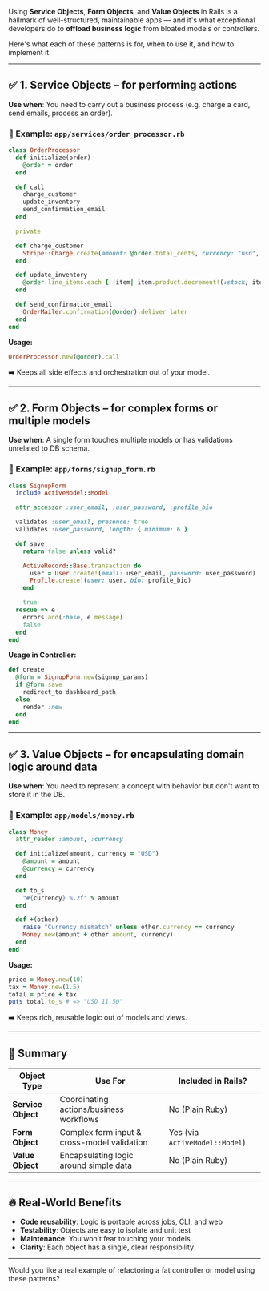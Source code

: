 Using **Service Objects**, **Form Objects**, and **Value Objects** in Rails is a hallmark of well-structured, maintainable apps — and it's what exceptional developers do to **offload business logic** from bloated models or controllers.

Here's what each of these patterns is for, when to use it, and how to implement it.

---

## ✅ 1. **Service Objects** – for performing actions

**Use when**: You need to carry out a business process (e.g. charge a card, send emails, process an order).

### 🔧 Example: `app/services/order_processor.rb`

```ruby
class OrderProcessor
  def initialize(order)
    @order = order
  end

  def call
    charge_customer
    update_inventory
    send_confirmation_email
  end

  private

  def charge_customer
    Stripe::Charge.create(amount: @order.total_cents, currency: "usd", source: @order.user.stripe_token)
  end

  def update_inventory
    @order.line_items.each { |item| item.product.decrement!(:stock, item.quantity) }
  end

  def send_confirmation_email
    OrderMailer.confirmation(@order).deliver_later
  end
end
```

**Usage:**

```ruby
OrderProcessor.new(@order).call
```

➡️ Keeps all side effects and orchestration out of your model.

---

## ✅ 2. **Form Objects** – for complex forms or multiple models

**Use when**: A single form touches multiple models or has validations unrelated to DB schema.

### 🔧 Example: `app/forms/signup_form.rb`

```ruby
class SignupForm
  include ActiveModel::Model

  attr_accessor :user_email, :user_password, :profile_bio

  validates :user_email, presence: true
  validates :user_password, length: { minimum: 6 }

  def save
    return false unless valid?

    ActiveRecord::Base.transaction do
      user = User.create!(email: user_email, password: user_password)
      Profile.create!(user: user, bio: profile_bio)
    end

    true
  rescue => e
    errors.add(:base, e.message)
    false
  end
end
```

**Usage in Controller:**

```ruby
def create
  @form = SignupForm.new(signup_params)
  if @form.save
    redirect_to dashboard_path
  else
    render :new
  end
end
```

---

## ✅ 3. **Value Objects** – for encapsulating domain logic around data

**Use when**: You need to represent a concept with behavior but don't want to store it in the DB.

### 🔧 Example: `app/models/money.rb`

```ruby
class Money
  attr_reader :amount, :currency

  def initialize(amount, currency = "USD")
    @amount = amount
    @currency = currency
  end

  def to_s
    "#{currency} %.2f" % amount
  end

  def +(other)
    raise "Currency mismatch" unless other.currency == currency
    Money.new(amount + other.amount, currency)
  end
end
```

**Usage:**

```ruby
price = Money.new(10)
tax = Money.new(1.5)
total = price + tax
puts total.to_s # => "USD 11.50"
```

➡️ Keeps rich, reusable logic out of models and views.

---

## 🧠 Summary

| Object Type        | Use For                                     | Included in Rails?             |
| ------------------ | ------------------------------------------- | ------------------------------ |
| **Service Object** | Coordinating actions/business workflows     | No (Plain Ruby)                |
| **Form Object**    | Complex form input & cross-model validation | Yes (via `ActiveModel::Model`) |
| **Value Object**   | Encapsulating logic around simple data      | No (Plain Ruby)                |

---

## 🔥 Real-World Benefits

* **Code reusability**: Logic is portable across jobs, CLI, and web
* **Testability**: Objects are easy to isolate and unit test
* **Maintenance**: You won’t fear touching your models
* **Clarity**: Each object has a single, clear responsibility

---

Would you like a real example of refactoring a fat controller or model using these patterns?
